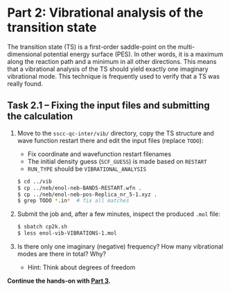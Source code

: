 # Part 2: Vibrational analysis of the transition state

The transition state (TS) is a first-order saddle-point on the multi-dimensional
potential energy surface (PES). In other words, it is a maximum along the reaction
path and a minimum in all other directions. This means that a vibrational analysis
of the TS should yield exactly one imaginary vibrational mode. This technique is
frequently used to verify that a TS was really found.

## Task 2.1 – Fixing the input files and submitting the calculation

1. Move to the `sscc-qc-inter/vib/` directory, copy the TS structure and
   wave function restart there and edit the input files (replace `TODO`):
   * Fix coordinate and wavefunction restart filenames
   * The initial density guess (`SCF_GUESS`) is made based on `RESTART`
   * `RUN_TYPE` should be `VIBRATIONAL_ANALYSIS`

   ```bash
   $ cd ../vib
   $ cp ../neb/enol-neb-BAND5-RESTART.wfn .
   $ cp ../neb/enol-neb-pos-Replica_nr_5-1.xyz .
   $ grep TODO *.in*  # fix all matches
   ```

2. Submit the job and, after a few minutes, inspect the produced `.mol` file:

   ```bash
   $ sbatch cp2k.sh
   $ less enol-vib-VIBRATIONS-1.mol
   ```

3. Is there only one imaginary (negative) frequency? How many vibrational modes
   are there in total? Why?
   * Hint: Think about degrees of freedom

**Continue the hands-on with [Part 3](../hybrid/README.md).**
